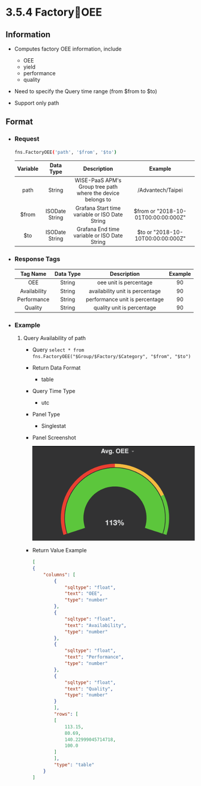 # 3.5.4 FactoryOEE

## Information

* Computes factory OEE information, include
    * OEE
    * yield
    * performance
    * quality

* Need to specify the Query time range (from $from to $to)
* Support only path

## Format

* ### Request

  ``` sh
  fns.FactoryOEE('path', '$from', '$to')
  ```

  | Variable | Data Type | Description | Example |
  | :---: | :---: | :---: | :---: |
  | path | String | WISE-PaaS APM's Group tree path<br>where the device belongs to | /Advantech/Taipei |
  | $from | ISODate String | Grafana Start time variable or ISO Date String | $from or "2018-10-01T00:00:00:000Z" |
  | $to | ISODate String | Grafana End time variable or ISO Date String | $to or "2018-10-10T00:00:00:000Z" |


* ### Response Tags

  | Tag Name | Data Type | Description | Example |
  | :---: | :---: | :---: | :---: |
  | OEE | String | oee unit is percentage | 90 |
  | Availability | String | availability unit is percentage | 90 |
  | Performance | String | performance unit is percentage | 90 |
  | Quality | String | quality unit is percentage | 90 |


* ### Example
    1. Query Availability of path
        - Query
        ``` select * from fns.FactoryOEE("$Group/$Factory/$Category", "$from", "$to") ```
        - Return Data Format
            * table
        - Query Time Type
            * utc
        - Panel Type
            * Singlestat
        - Panel Screenshot

            ![](/images/3.5.4-FactoryOEE.png)
        - Return Value Example

            ``` json
            [
            {
                "columns": [
                    {
                        "sqltype": "float",
                        "text": "OEE",
                        "type": "number"
                    },
                    {
                        "sqltype": "float",
                        "text": "Availability",
                        "type": "number"
                    },
                    {
                        "sqltype": "float",
                        "text": "Performance",
                        "type": "number"
                    },
                    {
                        "sqltype": "float",
                        "text": "Quality",
                        "type": "number"
                    }
                    ],
                    "rows": [
                    [
                        113.15,
                        80.69,
                        140.22999045714718,
                        100.0
                    ]
                    ],
                    "type": "table"
                }
            ]
            ```
